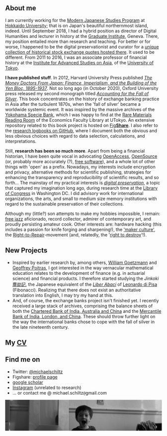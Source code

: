 ## About me

I am currently working for the [Modern Japanese Studies Program](https://www.oia.hokudai.ac.jp/mjsp/) at [Hokkaido University](https://www.global.hokudai.ac.jp/); that is on Japan's beautiful northernmost island, indeed. Until September 2018, I had a hybrid position as director of Digital Humanities and lecturer in history at the [Graduate Institute](http://graduateinstitute.ch/home.html), Geneva. There, my position entailed more than research and teaching. For better or for worse, I happened to be the digital preservationist and curator for a [unique collection of historical stock exchange quotes hosted there](https://github.com/michaelschiltz/capital-markets-of-the-world). It used to be different. From 2011 to 2016, I was an associate professor of financial history at the [Institute for Advanced Studies on Asia](http://www.ioc.u-tokyo.ac.jp/eng/), of the [University of Tokyo](http://www.u-tokyo.ac.jp/en/).

**I have published stuff**. In 2012, Harvard University Press published [_The Money Doctors From Japan: Finance, Imperialism, and the Building of the Yen Bloc, 1895-1937_](http://www.hup.harvard.edu/catalog.php?isbn=9780674062498). Not so long ago (in October 2020), Oxford University press released my second monograph titled [_Accounting for the Fall of Silver_](https://global.oup.com/academic/product/accounting-for-the-fall-of-silver-9780198865025?cc=us&lang=en). This book concentrates on the history of exchange banking practice in Asia after the turbulent 1870s, when the 'fall of silver' became a worldwide systemic event. It was inspired by the massive archives of the [Yokohama Specie Bank](https://en.wikipedia.org/wiki/Yokohama_Specie_Bank), which I was happy to find at the [Rare Materials Reading Room](http://www.lib.e.u-tokyo.ac.jp/?page_id=1946) of the Economics Faculty Library at UTokyo. An extensive repository related to this book project is hosted on [Fig**Share**](https://figshare.com/projects/Yokohama_Specie_Bank___/2173). I also refer to the [research logbooks on GitHub](https://github.com/michaelschiltz/even-keel), where I document both the obvious and less obvious choices with regard to data selection, calculations, and interpretations.

Still, **research has been so much more**. Apart from being a financial historian, I have been quite vocal in advocating [OpenAccess](https://en.wikipedia.org/wiki/Open_access), [OpenSource](https://en.wikipedia.org/wiki/Open-source_software) (or, probably more accurately (?), [free software](https://www.gnu.org/philosophy/free-sw.en.html)), and a whole lot of other things with 'open' as a prefix. Nowadays, my interests include encryption and privacy, alternative methods for scientific publishing, strategies for enhancing the transparency and reproducibility of scientific results, and so forth... The mainstay of my practical interests is [_digital preservation_](https://en.wikipedia.org/wiki/Digital_preservation), a topic that captured my imagination long ago, during research time at the [Library of Congress](https://loc.gov/) in Washington DC. I did advisory work for international organizations, the arts, and small to medium size memory institutions with regard to the sustainable preservation of their collections.

Although my (little?) son attempts to make my hobbies impossible, I remain: [free jazz](https://en.wikipedia.org/wiki/Free_jazz) aficionado, record collector, admirer of contemporary art, and proudly persisting amateur cook. Other interests are: hardware hacking (this includes a passion for knife forging and sharpening!), the ['maker culture'](https://en.wikipedia.org/wiki/Maker_culture), the [Right-to-Repair](https://www.eff.org/issues/right-to-repair)-movement (and, relatedly, the '[right to destroy](https://www.yalelawjournal.org/article/the-right-to-destroy)'!).

## New Projects

* Inspired by earlier research by, among others, [William Goetzmann](https://en.wikipedia.org/wiki/William_N._Goetzmann) and [Geoffrey Poitras](http://www.sfu.ca/~poitras/), I got interested in the way vernacular mathematical education relates to the development of finance (e.g. in actuarial science) and financial products. I therefore started studying the _Jinkoki_ [塵劫記](https://ja.wikipedia.org/wiki/%E5%A1%B5%E5%8A%AB%E8%A8%98), the Japanese equivalent of the *[Liber Abaci](https://en.wikipedia.org/wiki/Liber_Abaci)* of [Leonardo di Pisa](https://en.wikipedia.org/wiki/Fibonacci) (Fibonacci). Realizing that there does not exist an authoritative translation into English, I may try my hand at this.
* And, of course, the exchange banks project isn't finished yet. I recently received a large stack of archives, comprising the balance sheets of both the [Chartered Bank of India, Australia and China](https://en.wikipedia.org/wiki/Chartered_Bank_of_India,_Australia_and_China) and the [Mercantile Bank of India, London, and China](https://en.wikipedia.org/wiki/Mercantile_Bank_of_India,_London_and_China). These should throw further light on the way the international banks chose to cope with the fall of silver in the late nineteenth century.

## My [CV](/Curriculum_Vitae_Michael_Schiltz.pdf)

## Find me on

* Twitter: [@michaelschiltz](https://twitter.com/michaelschiltz)
* Figshare: [profile page](https://figshare.com/authors/Michael_Schiltz/409900)
* [google scholar](https://scholar.google.ch/citations?user=A0GNY-IAAAAJ&hl=en)
* [Instagram](https://instagram.com/schiltzmichael) (unrelated to research)
* ... or contact me @ michael.schiltz`@`gmail.com

![image](/img_Yuki.jpg)
